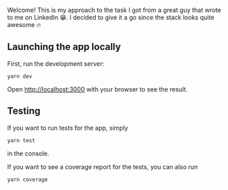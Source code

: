 Welcome! This is my approach to the task I got from a great guy that wrote to me on LinkedIn 😁. I decided to give it a go since the stack looks quite awesome 🔥

## Launching the app locally

First, run the development server:

```
yarn dev
```

Open [http://localhost:3000](http://localhost:3000) with your browser to see the result.

## Testing

If you want to run tests for the app, simply

```
yarn test
```
in the console.

If you want to see a coverage report for the tests, you can also run

```
yarn coverage
```
